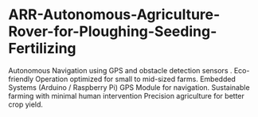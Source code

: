 # ARR-Autonomous-Agriculture-Rover-for-Ploughing-Seeding-Fertilizing
Autonomous Navigation using GPS and obstacle detection sensors . Eco-friendly Operation optimized for small to mid-sized farms. Embedded Systems (Arduino / Raspberry Pi)  GPS Module for navigation. Sustainable farming with minimal human intervention  Precision agriculture for better crop yield. 
